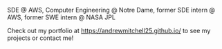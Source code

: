 SDE @ AWS, Computer Engineering @ Notre Dame, former SDE intern @ AWS, former SWE intern @ NASA JPL

Check out my portfolio at https://andrewmitchell25.github.io/ to see my projects or contact me!
